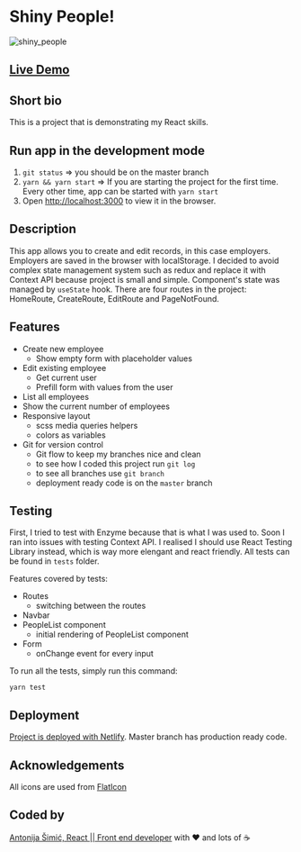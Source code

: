 # Shiny People!

![shiny_people](https://i.ibb.co/QP7CxDL/screencapture-localhost-3000-2020-10-21-19-23-34.png)

## [Live Demo](https://xenodochial-lamport-952060.netlify.app/)

## Short bio

This is a project that is demonstrating my React skills.

## Run app in the development mode

1.  `git status` => you should be on the master branch
2.  `yarn && yarn start` => If you are starting the project for the first time. Every other time, app can be started with `yarn start`
3.  Open [http://localhost:3000](http://localhost:3000) to view it in the browser.

## Description

This app allows you to create and edit records, in this case employers. Employers are saved in the browser with localStorage. I decided to avoid complex state management system such as redux and replace it with Context API because project is small and simple. Component's state was managed by `useState` hook. There are four routes in the project: HomeRoute, CreateRoute, EditRoute and PageNotFound.

## Features

- Create new employee
  - Show empty form with placeholder values
- Edit existing employee
  - Get current user
  - Prefill form with values from the user
- List all employees
- Show the current number of employees
- Responsive layout
  - scss media queries helpers
  - colors as variables
- Git for version control
  - Git flow to keep my branches nice and clean
  - to see how I coded this project run `git log`
  - to see all branches use `git branch`
  - deployment ready code is on the `master` branch

## Testing

First, I tried to test with Enzyme because that is what I was used to. Soon I ran into issues with testing Context API. I realised I should use React Testing Library instead, which is way more elengant and react friendly. All tests can be found in `tests` folder.

Features covered by tests:

- Routes
  - switching between the routes
- Navbar
- PeopleList component
  - initial rendering of PeopleList component
- Form
  - onChange event for every input

To run all the tests, simply run this command:

```
yarn test
```

## Deployment

[Project is deployed with Netlify](https://xenodochial-lamport-952060.netlify.app/). Master branch has production ready code.

## Acknowledgements

All icons are used from [FlatIcon](https://www.flaticon.com/)

## Coded by

[Antonija Šimić, React || Front end developer](https://github.com/tonkec) with :heart: and lots of :coffee:
